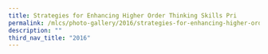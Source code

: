 ```yaml
---
title: Strategies for Enhancing Higher Order Thinking Skills Pri
permalink: /mlcs/photo-gallery/2016/strategies-for-enhancing-higher-order-thinking-skills-pri/
description: ""
third_nav_title: "2016"
---
```

